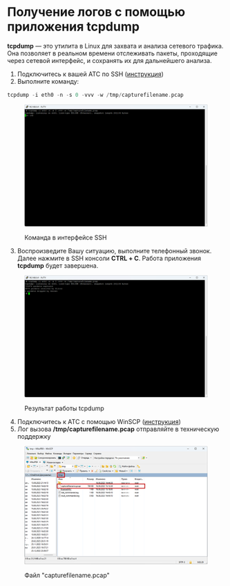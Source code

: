 # Получение логов с помощью приложения tcpdump

**tcpdump** — это утилита в Linux для захвата и анализа сетевого трафика. Она позволяет в реальном времени отслеживать пакеты, проходящие через сетевой интерфейс, и сохранять их для дальнейшего анализа.

1. Подключитесь к вашей АТС по SSH ([инструкция](connecting-to-a-pbx-using-an-ssh-client/putty.md))
2. Выполните команду:

```php
tcpdump -i eth0 -n -s 0 -vvv -w /tmp/capturefilename.pcap
```

<figure><img src="../../.gitbook/assets/sshCode.png" alt=""><figcaption><p>Команда в интерфейсе SSH</p></figcaption></figure>

3. Воспроизведите Вашу ситуацию, выполните телефонный звонок. Далее нажмите в SSH консоли **CTRL + С**. Работа приложения **tcpdump** будет завершена.

<figure><img src="../../.gitbook/assets/sshResult.png" alt=""><figcaption><p>Результат работы tcpdump</p></figcaption></figure>

4. Подключитесь к АТС с помощью WinSCP ([инструкция](connecting-to-a-pbx-using-winscp.md))
5. Лог вызова **/tmp/capturefilename.pcap** отправляйте в техническую поддержку

<figure><img src="../../.gitbook/assets/fileinWinSCP.png" alt=""><figcaption><p>Файл "capturefilename.pcap"</p></figcaption></figure>
